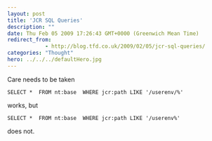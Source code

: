 ```yaml
---
layout: post
title: 'JCR SQL Queries'
description: ""
date: Thu Feb 05 2009 17:26:43 GMT+0000 (Greenwich Mean Time)
redirect_from: 
            - http://blog.tfd.co.uk/2009/02/05/jcr-sql-queries/
categories: "Thought"
hero: ../../../defaultHero.jpg
---
```

Care needs to be taken

```
SELECT *  FROM nt:base  WHERE jcr:path LIKE '/userenv/%'
```

works, but

```
SELECT *  FROM nt:base  WHERE jcr:path LIKE '/userenv%'
```

does not.
